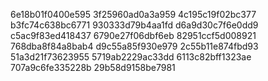6e18b01f0400e595
3f25960ad0a3a959
4c195c19f02bc377
b3fc74c638bc6771
930333d79b4aa1fd
d6a9d30c7f6e0dd9
c5ac9f83ed418437
6790e27f06dbf6eb
82951ccf5d008921
768dba8f84a8bab4
d9c55a85f930e979
2c55b11e874fbd93
51a3d21f73623955
5719ab2229ac33dd
6113c82bff1323ae
707a9c6fe335228b
29b58d9158be7981
